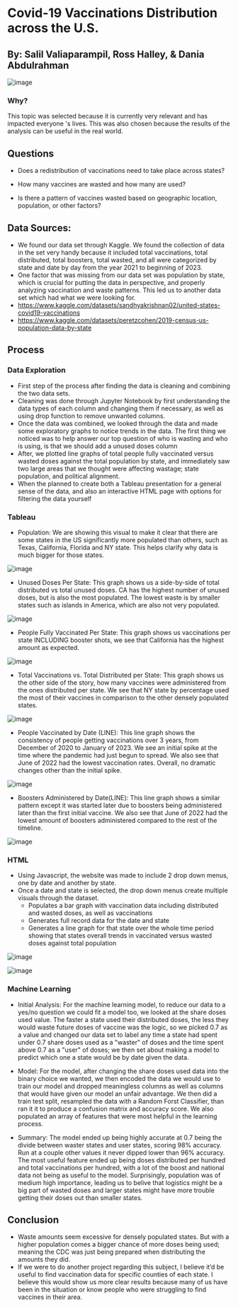 # Covid-19 Vaccinations Distribution across the U.S.
## By: Salil Valiaparampil, Ross Halley, & Dania Abdulrahman

![image](https://user-images.githubusercontent.com/111723067/214435454-0d983867-b753-427f-bf8d-bd6a5254b933.png)

### Why?
This topic was selected because it is currently very relevant and has impacted everyone 's lives. This was also chosen because the results of the analysis can be useful in the real world.

## Questions
- Does a redistribution of vaccinations need to take place across states?

- How many vaccines are wasted and how many are used?

- Is there a pattern of vaccines wasted based on geographic location, population, or other factors?

## Data Sources:
- We found our data set through Kaggle. We found the collection of data in the set very handy because it included total vaccinations, total distributed, total boosters, total wasted, and all were categorized by state and date by day from the year 2021 to beginning of 2023. 
- One factor that was missing from our data set was population by state, which is crucial for putting the data in perspective, and properly analyzing vaccination and waste patterns. This led us to another data set which had what we were looking for.
- https://www.kaggle.com/datasets/sandhyakrishnan02/united-states-covid19-vaccinations
- https://www.kaggle.com/datasets/peretzcohen/2019-census-us-population-data-by-state

## Process
### Data Exploration
- First step of the process after finding the data is cleaning and combining the two data sets.
- Cleaning was done through Jupyter Notebook by first understanding the data types of each column and changing them if necessary, as well as using drop function to remove unwanted columns.
- Once the data was combined, we looked through the data and made some exploratory graphs to notice trends in the data. The first thing we noticed was to
help answer our top question of who is wasting and who is using, is that we should add a unused doses column
- After, we plotted line graphs of total people fully vaccinated versus wasted doses against the total population by state, and immediately saw two large areas
that we thought were affecting wastage; state population, and political alignment.
- When the planned to create both a Tableau presentation for a general sense of the data, and also an interactive HTML page with options for filtering the data 
yourself

### Tableau
- Population: We are showing this visual to make it clear that there are some states in the US significantly more populated than others, such as Texas, California, Florida and NY state. This helps clarify why data is much bigger for those states.

![image](https://user-images.githubusercontent.com/111723067/217965248-329a3328-39c9-42ff-9ef1-5f136a393684.png)

- Unused Doses Per State: This graph shows us a side-by-side of total distributed vs total unused doses. CA has the highest number of unused doses, but is also the most populated. The lowest waste is by smaller states such as islands in America, which are also not very populated.

![image](https://user-images.githubusercontent.com/111723067/217965440-e12dcb49-88a9-4183-b813-3a465f3a0bad.png)

- People Fully Vaccinated Per State: This graph shows us vaccinations per state INCLUDING booster shots, we see that California has the highest amount as expected. 

![image](https://user-images.githubusercontent.com/111723067/217965736-80cdc812-8caa-4d7a-9cab-4453a34ab15a.png)

- Total Vaccinations vs. Total Distributed per State: This graph shows us the other side of the story, how many vaccines were administered from the ones distributed per state. We see that NY state by percentage used the most of their vaccines in comparison to the other densely populated states.

![image](https://user-images.githubusercontent.com/111723067/217966001-9b29e0c4-007b-479d-b3db-2cb42f85f7da.png)

- People Vaccinated by Date (LINE): This line graph shows the consistency of people getting vaccinations over 3 years, from December of 2020 to January of 2023. We see an initial spike at the time where the pandemic had just begun to spread. We also see that June of 2022 had the lowest vaccination rates. Overall, no dramatic changes other than the initial spike.

![image](https://user-images.githubusercontent.com/111723067/217966054-edd9afb3-60f3-4528-ab45-e6737a9f4849.png)

- Boosters Administered by Date(LINE): This line graph shows a similar pattern except it was started later due to boosters being administered later than the first initial vaccine. We also see that June of 2022 had the lowest amount of boosters administered compared to the rest of the timeline. 

![image](https://user-images.githubusercontent.com/111723067/217966106-d661c2fa-3bb4-4f1e-a060-02fbe1fd00ec.png)

### HTML
- Using Javascript, the website was made to include 2 drop down menus, one by date and another by state.
- Once a date and state is selected, the drop down menus create multiple visuals through the dataset.
  - Populates a bar graph with vaccination data including distributed and wasted doses, as well as vaccinations
  - Generates full record data for the date and state
  - Generates a line graph for that state over the whole time period showing that states overall trends in vaccinated versus wasted doses against total population

![image](https://user-images.githubusercontent.com/111723067/217967729-431058c3-392d-44a9-802b-6b2bc09b09fc.png)

![image](https://user-images.githubusercontent.com/111723067/217967672-7fc5b3c1-2877-4506-8305-378cf7c315b0.png)

### Machine Learning

- Initial Analysis: For the machine learning model, to reduce our data to a yes/no question we could fit a model too, we looked at the share doses used value.
The faster a state used their distributed doses, the less they would waste future doses of vaccine was the logic, so we picked 0.7 as
a value and changed our data set to label any time a state had spent under 0.7 share doses used as a "waster" of doses and the time
spent above 0.7 as a "user" of doses; we then set about making a model to predict which one a state would be by date given the data.

- Model: For the model, after changing the share doses used data into the binary choice we wanted, we then encoded the data we would use to train 
our model and dropped meaningless columns as well as columns that would have given our model an unfair advantage. We then did a train
test split, resampled the data with a Random Forst Classifier, than ran it it to produce a confusion matrix and accuracy score.
We also populated an array of features that were most helpful in the learning process.

- Summary: The model ended up being highly accurate at 0.7 being the divide between waster states and user states, scoring 98% accuracy.
Run at a couple other values it never dipped lower than 96% accuracy. The most useful feature ended up being doses distributed per hundred
and total vaccinations per hundred, with a lot of the boost and national data not being as useful to the model. Surprisingly, population
was of medium high importance, leading us to belive that logistics might be a big part of wasted doses and larger states might have more 
trouble getting their doses out than smaller states.

## Conclusion
- Waste amounts seem excessive for densely populated states. But with a higher population comes a bigger chance of more doses being used; meaning the CDC was just being prepared when distributing the amounts they did. 
- If we were to do another project regarding this subject, I believe it’d be useful to find vaccination data for specific counties of each state. I believe this would show us more clear results because many of us have been in the situation or know people who were struggling to find vaccines in their area. 
